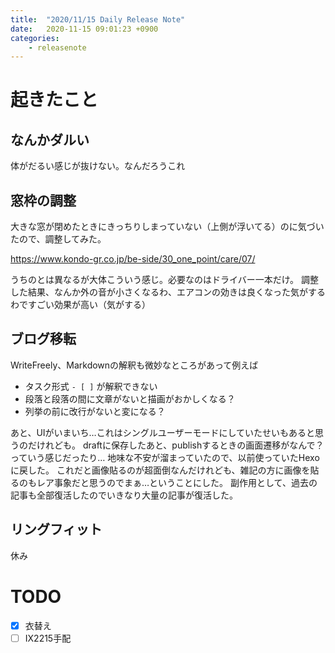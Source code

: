 ```yaml
---
title:  "2020/11/15 Daily Release Note"
date:   2020-11-15 09:01:23 +0900
categories:
	- releasenote
---
```

# 起きたこと

## なんかダルい

体がだるい感じが抜けない。なんだろうこれ

## 窓枠の調整

大きな窓が閉めたときにきっちりしまっていない（上側が浮いてる）のに気づいたので、調整してみた。

https://www.kondo-gr.co.jp/be-side/30_one_point/care/07/

うちのとは異なるが大体こういう感じ。必要なのはドライバー一本だけ。
調整した結果、なんか外の音が小さくなるわ、エアコンの効きは良くなった気がするわですごい効果が高い（気がする）

## ブログ移転

WriteFreely、Markdownの解釈も微妙なところがあって例えば

* タスク形式 `- [ ]` が解釈できない
* 段落と段落の間に文章がないと描画がおかしくなる？
* 列挙の前に改行がないと変になる？

あと、UIがいまいち…これはシングルユーザーモードにしていたせいもあると思うのだけれども。
draftに保存したあと、publishするときの画面遷移がなんで？っていう感じだったり…
地味な不安が溜まっていたので、以前使っていたHexoに戻した。
これだと画像貼るのが超面倒なんだけれども、雑記の方に画像を貼るのもレア事象だと思うのでまぁ…ということにした。
副作用として、過去の記事も全部復活したのでいきなり大量の記事が復活した。

## リングフィット

休み

# TODO 

- [x] 衣替え
- [ ] IX2215手配